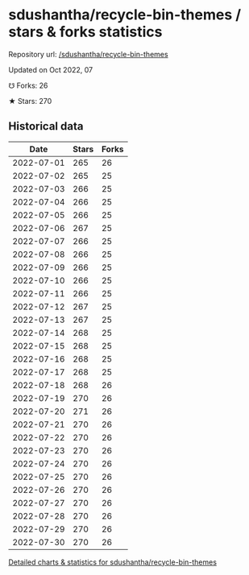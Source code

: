 # sdushantha/recycle-bin-themes / stars & forks statistics

Repository url: [/sdushantha/recycle-bin-themes](https://github.com/sdushantha/recycle-bin-themes)

Updated on Oct 2022, 07

☋ Forks: 26

★ Stars: 270

## Historical data
| Date | Stars | Forks |
|------|-------|-------|
| 2022-07-01 | 265 | 26 | 
| 2022-07-02 | 265 | 25 | 
| 2022-07-03 | 266 | 25 | 
| 2022-07-04 | 266 | 25 | 
| 2022-07-05 | 266 | 25 | 
| 2022-07-06 | 267 | 25 | 
| 2022-07-07 | 266 | 25 | 
| 2022-07-08 | 266 | 25 | 
| 2022-07-09 | 266 | 25 | 
| 2022-07-10 | 266 | 25 | 
| 2022-07-11 | 266 | 25 | 
| 2022-07-12 | 267 | 25 | 
| 2022-07-13 | 267 | 25 | 
| 2022-07-14 | 268 | 25 | 
| 2022-07-15 | 268 | 25 | 
| 2022-07-16 | 268 | 25 | 
| 2022-07-17 | 268 | 25 | 
| 2022-07-18 | 268 | 26 | 
| 2022-07-19 | 270 | 26 | 
| 2022-07-20 | 271 | 26 | 
| 2022-07-21 | 270 | 26 | 
| 2022-07-22 | 270 | 26 | 
| 2022-07-23 | 270 | 26 | 
| 2022-07-24 | 270 | 26 | 
| 2022-07-25 | 270 | 26 | 
| 2022-07-26 | 270 | 26 | 
| 2022-07-27 | 270 | 26 | 
| 2022-07-28 | 270 | 26 | 
| 2022-07-29 | 270 | 26 | 
| 2022-07-30 | 270 | 26 | 


[Detailed charts & statistics for sdushantha/recycle-bin-themes](https://reviewgithub.com/rep/sdushantha/recycle-bin-themes)
